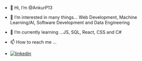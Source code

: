 


- 👋 Hi, I’m @AnkurP13
- 👀 I’m interested in many things... Web Development, Machine Learning/AI, Software Development and Data Engineering 
- 🌱 I’m currently learning ...JS, SQL, React, CSS and C# 



- 📫 How to reach me ...
-   [![linkedin](https://user-images.githubusercontent.com/33151447/115707604-eb069180-a366-11eb-8223-e12ba286dc8f.png)][2]







[2]: https://www.linkedin.com/in/ankur-patel-690956172




<!---
AnkurP13/AnkurP13 is a ✨ special ✨ repository because its `README.md` (this file) appears on your GitHub profile.
You can click the Preview link to take a look at your changes.
--->
